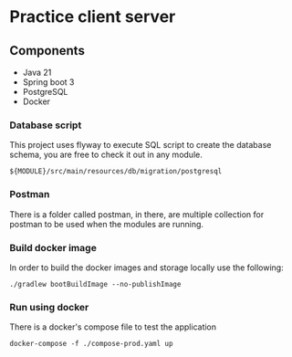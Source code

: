 # Practice client server

## Components
- Java 21
- Spring boot 3
- PostgreSQL
- Docker

### Database script
This project uses flyway to execute SQL script to create the database schema, you are free to check it out in any module.

`${MODULE}/src/main/resources/db/migration/postgresql`

### Postman
There is a folder called postman, in there, are multiple collection for postman to be used when the modules are running.

### Build docker image
In order to build the docker images and storage locally use the following:

`./gradlew bootBuildImage --no-publishImage`


### Run using docker
There is a docker's compose file to test the application

`docker-compose -f ./compose-prod.yaml up`